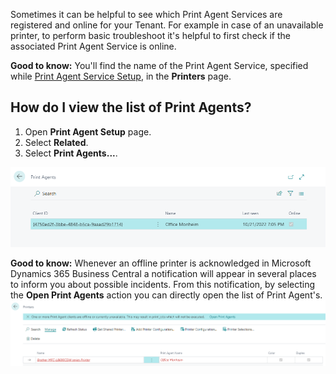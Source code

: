 Sometimes it can be helpful to see which Print Agent Services are registered and online for your Tenant. For example in case of an unavailable printer, to perform basic troubleshoot it's helpful to first check if the associated Print Agent Service is online.

<div class="alert alert-info">
    <i class="fa-solid fa-lightbulb"></i> <strong>Good to know:</strong> You'll find the name of the Print Agent Service, specified while <a href="../print-agent-service-installation/">Print Agent Service Setup</a>, in the <b>Printers</b> page.
</div>

## How do I view the list of Print Agents?

 1. Open **Print Agent Setup** page.
 2. Select **Related**.
 3. Select **Print Agents...**.

![Print Agents](/assets/images/365-business-print-agent/c982001222cfac7a39a3afe60ad8e9df282ed1fee0a6b8fdf36b8983db709b82.png)  

<div class="alert alert-info">
    <i class="fa-solid fa-lightbulb"></i> <strong>Good to know:</strong> Whenever an offline printer is acknowledged in Microsoft Dynamics 365 Business Central a notification will appear in several places to inform you about possible incidents. From this notification, by selecting the <b>Open Print Agents</b> action you can directly open the list of Print Agent's.<br><img src="/assets/images/365-business-print-agent/963a4f085cf47531b7d709717d63ff7de1138bd64bc34fc0d5c1215156b8e087.png">  
</div>

